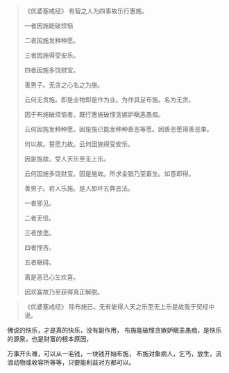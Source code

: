 > 《优婆塞戒经》
> 有智之人为四事故乐行惠施。
> 
> 一者因施能破烦恼
> 
> 二者因施发种种愿。
> 
> 三者因施得受安乐。
> 
> 四者因施多饶财宝。
> 
> 善男子。无贪之心名之为施。
> 
> 云何无贪施。即是业物即是作为业。为作具足布施。名为无贪。
> 
> 因于布施破烦恼者。既行惠施破悭贪嫉妒瞋恚愚痴。
> 
> 云何因施发种种愿。因是施已能发种种善恶等愿。因善恶愿得善恶果。
> 
> 何以故。誓愿力故。云何因施得受安乐。
> 
> 因是施故。受人天乐至无上乐。
> 
> 云何因施多饶财宝。因是施故。所求金银乃至畜生。如意即得。
> 
> 善男子。若人乐施。是人即坏五弊恶法。
> 
> 一者邪见。
> 
> 二者无信。
> 
> 三者放逸。
> 
> 四者悭吝。
> 
> 五者瞋碍。
> 
> 离是恶已心生欢喜。
> 
> 因欢喜故乃至获得真正解脱。

> 《优婆塞戒经》
> 除布施已。无有能得人天之乐至无上乐是故我于契经中说。

佛说的快乐，才是真的快乐，没有副作用，
布施能破悭贪嫉妒瞋恚愚痴，是快乐的源泉，也是财富的根本原因，

万事开头难，可以从一毛钱，一块钱开始布施，
布施对象病人，乞丐，放生，流浪动物或收容所等等，只要能利益对方都可以。